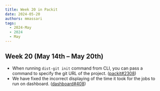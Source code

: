 ```yaml
---
title: Week 20 in Packit
date: 2024-05-20
authors: mmassari
tags:
  - 2024-May
  - 2024
  - May
---
```


## Week 20 (May 14th – May 20th)

- When running `dist-git init` command from CLI, you can pass a command to specify the git URL of the project. ([packit#2308](https://github.com/packit/packit/pull/2308))
- We have fixed the incorrect displaying of the time it took for the jobs to run on dashboard. ([dashboard#408](https://github.com/packit/dashboard/pull/408))
